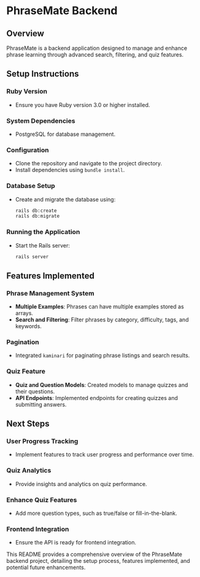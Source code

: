 # PhraseMate Backend

## Overview
PhraseMate is a backend application designed to manage and enhance phrase learning through advanced search, filtering, and quiz features.

## Setup Instructions

### Ruby Version
- Ensure you have Ruby version 3.0 or higher installed.

### System Dependencies
- PostgreSQL for database management.

### Configuration
- Clone the repository and navigate to the project directory.
- Install dependencies using `bundle install`.

### Database Setup
- Create and migrate the database using:
  ```bash
  rails db:create
  rails db:migrate
  ```

### Running the Application
- Start the Rails server:
  ```bash
  rails server
  ```

## Features Implemented

### Phrase Management System
- **Multiple Examples**: Phrases can have multiple examples stored as arrays.
- **Search and Filtering**: Filter phrases by category, difficulty, tags, and keywords.

### Pagination
- Integrated `kaminari` for paginating phrase listings and search results.

### Quiz Feature
- **Quiz and Question Models**: Created models to manage quizzes and their questions.
- **API Endpoints**: Implemented endpoints for creating quizzes and submitting answers.

## Next Steps

### User Progress Tracking
- Implement features to track user progress and performance over time.

### Quiz Analytics
- Provide insights and analytics on quiz performance.

### Enhance Quiz Features
- Add more question types, such as true/false or fill-in-the-blank.

### Frontend Integration
- Ensure the API is ready for frontend integration.

This README provides a comprehensive overview of the PhraseMate backend project, detailing the setup process, features implemented, and potential future enhancements.
